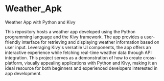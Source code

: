# Weather_Apk

Weather App with Python and Kivy

This repository hosts a weather app developed using the Python programming language and the Kivy framework. The app provides a user-friendly interface for retrieving and displaying weather information based on user input. Leveraging Kivy's versatile UI components, the app offers an interactive experience while fetching real-time weather data through API integration. This project serves as a demonstration of how to create cross-platform, visually appealing applications with Python and Kivy, making it an ideal resource for both beginners and experienced developers interested in app development.
